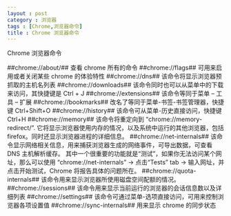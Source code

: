 ```yaml
---
layout : post
category : 浏览器
tags : [Chrome,浏览器命令]
title : Chrome 浏览器命令
---
```


Chrome 浏览器命令

##chrome://about/##
   查看 chrome 所有的命令
##chrome://flags##
   可用来启用或者关闭某些 chrome 的体验特性 
##chrome://dns##
   该命令将显示浏览器预抓取的主机名列表 
##chrome://downloads##
   该命令同时也可以从菜单中的下载来访问，其快捷键是 Ctrl + J 
##chrome://extensions##
   该命令等同于菜单 – 工具 – 扩展 
##chrome://bookmarks##
   改名了等同于菜单-书签-书签管理器，快捷键 Ctrl+Shift+O 
##chrome://history##
   该命令可从菜单-历史直接访问，快捷键 Ctrl+H 
##chrome://memory##
   该命令将重定向到 “chrome://memory-redirect/”. 它将显示浏览器使用内存的情况，以及系统中运行的其他浏览器，包括 firefox。同时还显示浏览器进程的详细信息。
##chrome://net-internals##
   该命令显示网络相关信息，用来捕获浏览器生成的网络事件，可导出数据，可查看 DNS 主机解析缓存。
   其中一个很重要的功能就是“测试”，如果你无法访问某个网址，那么可以使用 “chrome://net-internals” -> 点击“Tests” tab -> 输入网址，并点击开始测试，Chrome 将报告具体的问题所在。 
##chrome://quota-internals##
   该命令用来显示浏览器所使用磁盘空间配额的情况。
##chrome://sessions##
   该命令用来显示当前运行的浏览器的会话信息数以及详细列表 
##chrome://settings##
   该命令可通过菜单-选项直接访问，可用来控制浏览器各项设置值 
##chrome://sync-internals##
   用来显示 chrome 的同步状态 